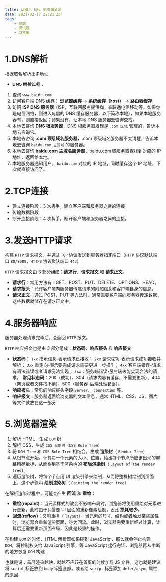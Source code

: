```yaml
---
title: 从输入 URL 到页面呈现
date: 2021-02-17 22:21:23
tags:
	- 前端
	- 面试题
	- 浏览器
---
```


# 1.DNS解析

根据域名解析出IP地址

- **DNS 解析过程**：

1. 查询 `www.baidu.com`
2. 访问客户端 DNS 缓存： **浏览器缓存** -> **系统缓存（host）** -> **路由器缓存**
3. 访问 **ISP DNS 服务器**（ISP，互联网服务提供商，有联通电信移动等。如果你是电信网络，则进入电信的 DNS 缓存服务器，以下简称本地），如果本地服务器有，则直接返回；如果没有，让本地 DNS 服务器去咨询查找。
4. 本地去咨询 **DNS 根服务器**，DNS 根服务器发现是 `.com 区域` 管理的，告诉本地去咨询它。
5. 本地去咨询 **.com 顶级域名服务器**，.com 顶级域名服务器不太清楚，告诉本地去咨询 `baidu.com 主区域` 的服务器。
6. 本地去咨询 **baidu.com 主域名服务器**，baidu.com 域服务器查找到对应的 IP 地址，返回给本地。
7. 本地服务器通知用户， `baidu.com` 对应的 IP 地址，同时缓存这个 IP 地址，下次就直接访问了。

# 2.TCP连接

- 建立连接阶段：3 次握手。建立客户端和服务器之间的连接。
- 传输数据阶段
- 断开连接阶段：4 次挥手。断开客户端和服务器之间的连接。

# 3.发送HTTP请求

构建 `HTTP` 请求报文，并通过 `TCP` 协议发送到服务器指定端口（`HTTP` 协议默认端口 `80/8080`，`HTTPS` 协议默认端口 `443`）

`HTTP` 请求报文由 3 部分组成：**请求行**、**请求报文** 和 **请求正文**。

- **请求行**：常用方法有：GET、POST、PUT、DELETE、OPTIONS、HEAD。
- **请求报头**：允许客户端向服务器传递请求的附加信息和客户端自身的信息。
- **请求正文**：通过 POST、PUT 等方法时，通常需要客户端向服务器传递数据，这些数据就储存在请求正文中。

# 4.服务器响应

服务器处理请求完毕后，会返回 `HTTP` 报文。

`HTTP` 响应报文也是由 3 部分组成：**状态码**、**响应报头** 和 **响应报文**

- **状态码**： `1xx` 指示信息-表示请求已接收； `2xx` 请求成功-表示请求成功接收并解析； `3xx` 重定向-表示要完成请求需要更进一步操作； `4xx` 客户端错误-请求有语法错误或者请求无法实现； `5xx`：服务端错误-服务端未能实现合法的请求。 **常见状态码**：200（成功）、304（请求内容有缓存，不需要更新）、404（网页或者文件找不到）、500（服务器-后端处理错误）。
- **响应报头**：常见的响应报头字段 `Server`、 `Connection` 等。
- **响应报文**：服务器返回给浏览器的文本信息，通常 HTML、CSS、JS、图片等文件就放在这一部分

# 5.浏览器渲染

1. 解析 HTML，生成 `DOM` 树
2. 解析 CSS，生成 `CSS 规则树（CSS Rule Tree）`
3. 将 `DOM Tree` 和 `CSS Rule Tree` 相结合，生成 **渲染树**（ `Render Tree`）
4. 从根节点开始，计算每一个元素的大小、位置，给出每个节点所应该出现的屏幕精确坐标，从而得到基于渲染树的 **布局渲染树**（ `Layout of the render tree`）。
5. 遍历渲染树，将每个节点用 UI 渲染引擎来绘制，从而将整棵树绘制到页面上，这个步骤叫 **绘制渲染树**（ `Painting the render tree`）



在解析渲染过程中，可能会产生 **回流** 和 **重绘**：

- **重绘(repaint)**：当元素样式的改变不影响布局时，浏览器将使用重绘对元素进行更新，此时由于只需要 UI 层面的重新像素绘制，因此 **损耗较少**。
- **回流(reflow)**：又叫重排（ `layout`）。当元素的尺寸、结构或者触发某些属性时，浏览器会重新渲染页面，称为回流。此时，浏览器需要重新经过计算，计算后还需要重新页面布局，因此是较重的操作。

在构建 `DOM` 的时候，HTML 解析器如果碰到 JavaScript，那么就会停止构建 `DOM`，将控制权交给 JavaScript 引擎，等 JavaScript 运行完毕，浏览器再从中断的地方恢复 `DOM` 构建

也就是说：首屏渲染越快，就越不应该在首屏的时候加载 JS 文件，这也就是建议将 `script` 标签放到 `body` 标签底部，或者给 `script` 标签添加 `defer/async` 属性的原因